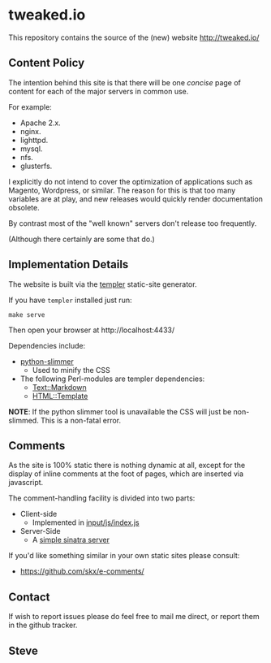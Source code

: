 tweaked.io
==========

This repository contains the source of the (new) website http://tweaked.io/


Content Policy
--------------

The intention behind this site is that there will be one *concise* page
of content for each of the major servers in common use.

For example:

* Apache 2.x.
* nginx.
* lighttpd.
* mysql.
* nfs.
* glusterfs.

I explicitly do not intend to cover the optimization of applications
such as Magento, Wordpress, or similar.  The reason for this is that
too many variables are at play, and new releases would quickly render
documentation obsolete.

By contrast most of the "well known" servers don't release too frequently.

(Although there certainly are some that do.)


Implementation Details
----------------------

The website is built via the [templer](https://github.com/skx/templer)
static-site generator.

If you have `templer` installed just run:

    make serve

Then open your browser at http://localhost:4433/

Dependencies include:

* [python-slimmer](http://packages.debian.org/python-slimmer)
   * Used to minify the CSS
* The following Perl-modules are templer dependencies:
   * [Text::Markdown](http://packages.debian.org/libtext-markdown-perl)
   * [HTML::Template](http://packages.debian.org/libhtml-template-perl)

**NOTE**: If the python slimmer tool is unavailable the CSS will just be non-slimmed.  This is a non-fatal error.


Comments
--------

As the site is 100% static there is nothing dynamic at all, except for
the display of inline comments at the foot of pages, which are inserted
via javascript.

The comment-handling facility is divided into two parts:

* Client-side
    * Implemented in [input/js/index.js](input/js/index.js)
* Server-Side
    * A [simple sinatra server](comments/comments.rb)

If you'd like something similar in your own static sites please consult:

* https://github.com/skx/e-comments/



Contact
-------

If wish to report issues please do feel free to mail me direct, or
report them in the github tracker.


Steve
--